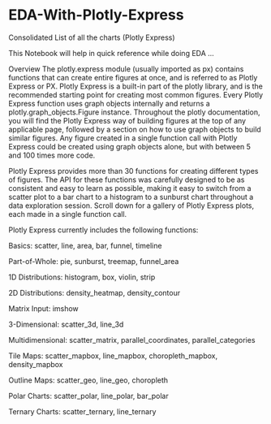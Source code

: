 # EDA-With-Plotly-Express
Consolidated List of all the charts (Plotly Express)


This Notebook will help in quick reference while doing EDA ...

Overview The plotly.express module (usually imported as px) contains functions that can create entire figures at once, and is referred to as Plotly Express or PX. Plotly Express is a built-in part of the plotly library, and is the recommended starting point for creating most common figures. Every Plotly Express function uses graph objects internally and returns a plotly.graph_objects.Figure instance. Throughout the plotly documentation, you will find the Plotly Express way of building figures at the top of any applicable page, followed by a section on how to use graph objects to build similar figures. Any figure created in a single function call with Plotly Express could be created using graph objects alone, but with between 5 and 100 times more code.

Plotly Express provides more than 30 functions for creating different types of figures. The API for these functions was carefully designed to be as consistent and easy to learn as possible, making it easy to switch from a scatter plot to a bar chart to a histogram to a sunburst chart throughout a data exploration session. Scroll down for a gallery of Plotly Express plots, each made in a single function call.

Plotly Express currently includes the following functions:

Basics: scatter, line, area, bar, funnel, timeline

Part-of-Whole: pie, sunburst, treemap, funnel_area

1D Distributions: histogram, box, violin, strip

2D Distributions: density_heatmap, density_contour

Matrix Input: imshow

3-Dimensional: scatter_3d, line_3d

Multidimensional: scatter_matrix, parallel_coordinates, parallel_categories

Tile Maps: scatter_mapbox, line_mapbox, choropleth_mapbox, density_mapbox

Outline Maps: scatter_geo, line_geo, choropleth

Polar Charts: scatter_polar, line_polar, bar_polar

Ternary Charts: scatter_ternary, line_ternary

